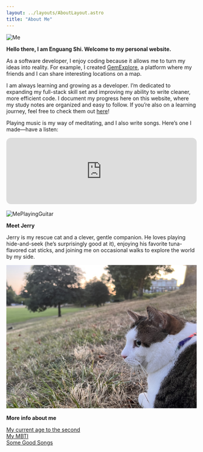 ```yaml
---
layout: ../layouts/AboutLayout.astro
title: "About Me"
---
```


<img src="/assets/me.png" alt="Me" style="width: 20%;"/>

**Hello there, I am Enguang Shi. Welcome to my personal website.**

As a software developer, I enjoy coding because it allows me to turn my ideas into reality. For example, I created <a href="https://gemexplore.xyz" target="_blank" rel="noopener noreferrer">GemExplore</a>, a platform where my friends and I can share interesting locations on a map.

I am always learning and growing as a developer. I’m dedicated to expanding my full-stack skill set and improving my ability to write cleaner, more efficient code. I document my progress here on this website, where my study notes are organized and easy to follow. If you’re also on a learning journey, feel free to check them out <a href="/posts/">here</a>!

Playing music is my way of meditating, and I also write songs. Here’s one I made—have a listen:

<iframe style="border-radius:12px" src="https://open.spotify.com/embed/track/1qN7LUXE85z2Zkqqlb5pcp?utm_source=generator" width="100%" height="175" frameBorder="0" allowfullscreen="" allow="autoplay; clipboard-write; encrypted-media; fullscreen; picture-in-picture" loading="lazy"></iframe>

![MePlayingGuitar](../../src/assets/images/guitar.jpg)

**Meet Jerry**

Jerry is my rescue cat and a clever, gentle companion. He loves playing hide-and-seek (he’s surprisingly good at it), enjoying his favorite tuna-flavored cat sticks, and joining me on occasional walks to explore the world by my side.

![Jerry](../../src/assets/images/jerry.png)

**More info about me**

<div class="reusable-component">
  <a href="javascript:void(0)" class="toggle-link" data-button-text="My current age to the second">My current age to the second</a>
  <div class="details" style="display: none;">
    <div data-details-content="age-calculation"></div>
  </div>
</div>

<div class="reusable-component">
  <a href="javascript:void(0)" class="toggle-link" data-button-text="My MBTI">My MBTI</a>
  <div class="details" style="display: none;">
    <a href="https://www.16personalities.com/entp-personality" target="_blank" rel="noopener noreferrer">ENTP-A</a>
  </div>
</div>

<div class="reusable-component">
  <a href="javascript:void(0)" class="toggle-link" data-button-text="Some Good Songs">Some Good Songs</a>
  <div class="details" style="display: none;">
    <iframe style="border-radius:12px" src="https://open.spotify.com/embed/playlist/37J2wXmbOrOSdUJ91fiAiy?utm_source=generator&theme=0" width="100%" height="152" frameBorder="0" allowfullscreen="" allow="autoplay; clipboard-write; encrypted-media; fullscreen; picture-in-picture" loading="lazy"></iframe>
  </div>
</div>

<script>
  // 通用展开/显示逻辑
  function setupReusableComponents() {
    const components = document.querySelectorAll(".reusable-component");

    components.forEach((component) => {
      const toggleLink = component.querySelector(".toggle-link");
      const details = component.querySelector(".details");

      // 设置初始文本
      toggleLink.textContent = toggleLink.getAttribute("data-button-text");

      // 点击按钮显示内容
      toggleLink.addEventListener("click", () => {
        toggleLink.style.display = "none"; // 隐藏按钮
        details.style.display = "block"; // 显示详细内容

        // 如果需要动态内容更新
        const dynamicContent = details.querySelector("[data-details-content='age-calculation']");
        if (dynamicContent) {
          dynamicContent.textContent = "Calculating age..."; // Initial buffer message
          setTimeout(() => {
            setInterval(() => {
                const birthDate = new Date("1996-06-20T11:05:00");
                const now = new Date();
                const diff = now - birthDate;

                const years = Math.floor(diff / (1000 * 60 * 60 * 24 * 365.25));
                const days = Math.floor((diff % (1000 * 60 * 60 * 24 * 365.25)) / (1000 * 60 * 60 * 24));
                const hours = Math.floor((diff % (1000 * 60 * 60 * 24)) / (1000 * 60 * 60));
                const minutes = Math.floor((diff % (1000 * 60 * 60)) / (1000 * 60));
                const seconds = Math.floor((diff % (1000 * 60)) / 1000);

                dynamicContent.innerHTML = `<span>
                I am ${years} years, ${days} days, ${hours} hours, ${minutes} minutes, and ${seconds} seconds old.
                </span>`;
            }, 1000);
          }, 500); // Simulate a short delay
        }
      });
    });
  }

  // 初始化所有可复用组件
  setupReusableComponents();
</script>
